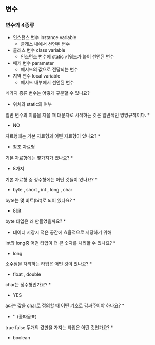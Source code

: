 ## 변수

### 변수의 4종류
- 인스턴스 변수 instance variable
  - 클래스 내에서 선언된 변수
- 클래스  변수 class variable
  - 인스턴스 변수에 static 키워드가 붙어 선언된 변수
- 매개 변수 parameter
  - 메서드의 값으로 전달되는 변수
- 지역 변수 local variable
  - 메서드 내부에서 선언된 변수




네가지 종류 변수는 어떻게 구분할 수 있나요?
-   위치와 static의 여부

일반 변수의 이름을 지을 때 대문자로 시작하는 것은 일반적인 명명규칙이다.  *
- NO

자료형에는 기본 자료형과 어떤 자료형이 있나요? *
- 참조 자료형

기본 자료형에는 몇가지가 있나요? *
- 8가지

기본 자료형 중 정수형에는 어떤 것들이 있나요? *
- byte , short , int , long , char

byte는 몇 비트(bit)로 되어 있나요? *
- 8bit

byte 타입은 왜 만들었을까요? *
- 데이터 저장시 적은 공간에 효율적으로 저장하기 위해

int와 long중 어떤 타입이 더 큰 숫자를 처리할 수 있나요? *
- long

소수점을 처리하는 타입은 어떤 것이 있나요? *
- float , double

char는 정수형인가요? *
- YES

a라는 값을 char로 정의할 때 어떤 기호로 감싸주어야 하나요? *
- '' (홀따옴표)

true false 두개의 값만을 가지는 타입은 어떤 것인가요? *
- boolean

